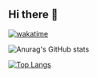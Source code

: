 ## Hi there 🥴

[![wakatime](https://wakatime.com/badge/user/051a01ef-bd90-4dbe-b871-40015887e752.svg?style=for-the-badge)](https://wakatime.com/@b2ffce60-8269-440f-81a0-7316f36a6085)

![Anurag's GitHub stats](https://github-readme-stats.vercel.app/api?username=AntiMobq&show_icons=true&theme=dracula)

[![Top Langs](https://github-readme-stats.vercel.app/api/top-langs/?username=AntiMobq&layout=compact&theme=dracula)](https://github.com/AntiMobq/github-readme-stats)

<!--
**AntiMobq/AntiMobq** is a ✨ _special_ ✨ repository because its `README.md` (this file) appears on your GitHub profile.

Here are some ideas to get you started:

- 🔭 I’m currently working on ...
- 🌱 I’m currently learning ...
- 👯 I’m looking to collaborate on ...
- 🤔 I’m looking for help with ...
- 💬 Ask me about ...
- 📫 How to reach me: ...
- 😄 Pronouns: ...
- ⚡ Fun fact: ...
-->
